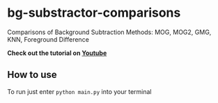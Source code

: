 # bg-substractor-comparisons

Comparisons of Background Subtraction Methods: MOG, MOG2, GMG, KNN, Foreground Difference

**Check out the tutorial on [Youtube](https://youtu.be/M6yUlAhxBxk)**

## How to use

To run just enter `python main.py` into your terminal
